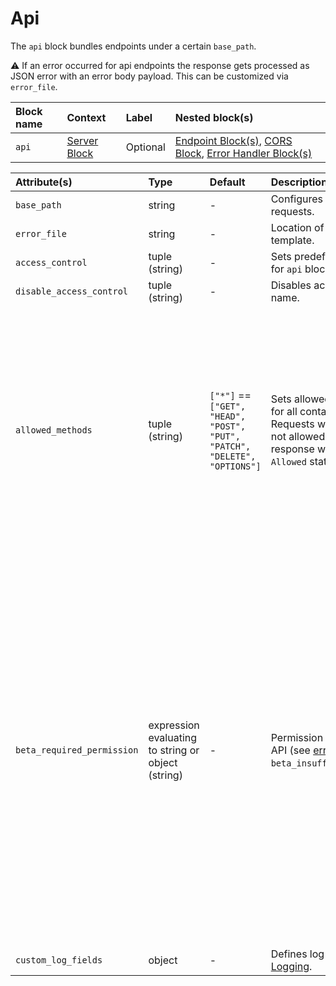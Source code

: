 # Api

The `api` block bundles endpoints under a certain `base_path`.

&#9888; If an error occurred for api endpoints the response gets processed
as JSON error with an error body payload. This can be customized via `error_file`.

| Block name | Context                       | Label    | Nested block(s)                                                                                                 |
|:-----------|:------------------------------|:---------|:----------------------------------------------------------------------------------------------------------------|
| `api`      | [Server Block](#server-block) | Optional | [Endpoint Block(s)](#endpoint-block), [CORS Block](#cors-block), [Error Handler Block(s)](#error-handler-block) |

| Attribute(s)               | Type                                               | Default                                                                   | Description                                                                                                                                                                   | Characteristic(s)                                                                                                                                                                                                                                                                                                                                                                                                                                                                     | Example                                                                                                                                                                    |
|:---------------------------|:---------------------------------------------------|:--------------------------------------------------------------------------|:------------------------------------------------------------------------------------------------------------------------------------------------------------------------------|:--------------------------------------------------------------------------------------------------------------------------------------------------------------------------------------------------------------------------------------------------------------------------------------------------------------------------------------------------------------------------------------------------------------------------------------------------------------------------------------|:---------------------------------------------------------------------------------------------------------------------------------------------------------------------------|
| `base_path`                | string                                             | -                                                                         | Configures the path prefix for all requests.                                                                                                                                  || `base_path = "/v1"`                                                                                                                                                                                                                                                                                                                                                                                                                                                                   |
| `error_file`               | string                                             | -                                                                         | Location of the error file template.                                                                                                                                          | -                                                                                                                                                                                                                                                                                                                                                                                                                                                                                     | `error_file = "./my_error_body.json"`                                                                                                                                      |
| `access_control`           | tuple (string)                                     | -                                                                         | Sets predefined [Access Control](#access-control) for `api` block context.                                                                                                    | &#9888; Inherited by nested blocks.                                                                                                                                                                                                                                                                                                                                                                                                                                                   | `access_control = ["foo"]`                                                                                                                                                 |
| `disable_access_control`   | tuple (string)                                     | -                                                                         | Disables access controls by name.                                                                                                                                             | -                                                                                                                                                                                                                                                                                                                                                                                                                                                                                     | `disable_access_control = ["foo"]`                                                                                                                                         |
| `allowed_methods`          | tuple (string)                                     | `["*"]` == `["GET", "HEAD", "POST", "PUT", "PATCH", "DELETE", "OPTIONS"]` | Sets allowed methods as _default_ for all contained endpoints. Requests with a method that is not allowed result in an error response with a `405 Method Not Allowed` status. | The default value `*` can be combined with additional methods. Methods are matched case-insensitively. `Access-Control-Allow-Methods` is only sent in response to a [CORS](#cors-block) preflight request, if the method requested by `Access-Control-Request-Method` is an allowed method.                                                                                                                                                                                           | `allowed_methods = ["GET", "POST"]` or `allowed_methods = ["*", "BREW"]`                                                                                                   |
| `beta_required_permission` | expression evaluating to string or object (string) | -                                                                         | Permission required to use this API (see [error type](ERRORS.md#error-types) `beta_insufficient_permissions`).                                                                | If the value is a string, the same permission applies to all request methods. If there are different permissions for different request methods, use an object with the request methods as keys and string values. Methods not specified in this object are not permitted. `"*"` is the key for "all other standard methods". Methods other than `GET`, `HEAD`, `POST`, `PUT`, `PATCH`, `DELETE`, `OPTIONS` must be specified explicitly. A value `""` means "no permission required". | `beta_required_permission = "read"` or `beta_required_permission = { post = "write", "*" = "" }` or `beta_required_permission = default(request.path_params.p, "not_set")` |
| `custom_log_fields`        | object                                             | -                                                                         | Defines log fields for [Custom Logging](LOGS.md#custom-logging).                                                                                                              | &#9888; Inherited by nested blocks.                                                                                                                                                                                                                                                                                                                                                                                                                                                   | -                                                                                                                                                                          |
